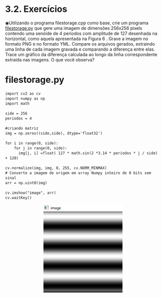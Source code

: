 # 3.2. Exercícios

◉Utilizando o programa filestorage.cpp como base, crie um programa [filestorage.py](https://github.com/PedroHenrique18/OpenCV/blob/main/Serializa%C3%A7%C3%A3o%20de%20dados%20em%20ponto%20flutuante%20via%20FileStorage/filestorage.py) que gere uma imagem de dimensões 256x256 pixels contendo uma senóide de 4 períodos com amplitude de 127 desenhada na horizontal, como aquela apresentada na Figura 6 . Grave a imagem no formato PNG e no formato YML. Compare os arquivos gerados, extraindo uma linha de cada imagem gravada e comparando a diferença entre elas. Trace um gráfico da diferença calculada ao longo da linha correspondente extraída nas imagens. O que você observa?
 
 # filestorage.py
```
import cv2 as cv
import numpy as np
import math

side = 256
periodos = 4

#criando matriz 
img = np.zeros((side,side), dtype='float32')

for i in range(0, side):
    for j in range(0, side):
      img[j, i] =float( 127 * math.sin(2 *3.14 * periodos * j / side) + 128)
    
cv.normalize(img, img, 0, 255, cv.NORM_MINMAX)
# Converte a imagem de origem em array Numpy inteiro de 8 bits sem sinal
arr = np.uint8(img)

cv.imshow("image", arr)
cv.waitKey()
```

<div align="center" >
  <img src="https://github.com/PedroHenrique18/OpenCV/blob/main/Serializa%C3%A7%C3%A3o%20de%20dados%20em%20ponto%20flutuante%20via%20FileStorage/filestorage.png">
</div>
